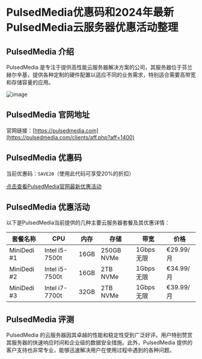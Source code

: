 # PulsedMedia优惠码和2024年最新PulsedMedia云服务器优惠活动整理

## PulsedMedia 介绍

PulsedMedia 是专注于提供高性能云服务器解决方案的公司，其服务器位于芬兰赫尔辛基，提供各种定制的硬件配置以适应不同的业务需求，特别适合需要高带宽和存储容量的应用。

![image](https://github.com/petersonstephanie650/PulsedMedia/assets/169421998/20bb0f1e-e193-48ff-827d-8ed9e8091414)

## PulsedMedia 官网地址

官网链接：[https://pulsedmedia.com](https://pulsedmedia.com/clients/aff.php?aff=1400)

## PulsedMedia 优惠码

当前优惠码：`SAVE20`（使用此代码可享受20%的折扣）

[点击查看PulsedMedia官网最新优惠活动](https://pulsedmedia.com/clients/aff.php?aff=1400)

## PulsedMedia 优惠活动

以下是PulsedMedia当前提供的几种主要云服务器套餐及其优惠详情：

| 套餐名称      | CPU          | 内存 | 存储       | 带宽      | 价格        |
|-----------|--------------|----|-----------|----------|------------|
| MiniDedi #1 | Intel i5-7500t | 16GB | 250GB NVMe | 1Gbps无限 | €29.99/月   |
| MiniDedi #2 | Intel i5-7500t | 16GB | 2TB NVMe   | 1Gbps无限 | €34.99/月   |
| MiniDedi #3 | Intel i7-7700t | 32GB | 2TB NVMe   | 1Gbps无限 | €39.99/月   |

## PulsedMedia 评测

PulsedMedia 的云服务器因其卓越的性能和稳定性受到广泛好评。用户特别赞赏其服务器的快速响应时间和企业级的数据安全措施。此外，PulsedMedia 提供的客户支持也非常专业，能够迅速解决用户在使用过程中遇到的各种问题。
